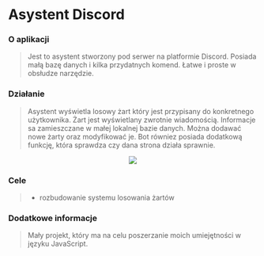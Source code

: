 # Asystent Discord


### O aplikacji
>  Jest to asystent stworzony pod serwer na platformie Discord. Posiada małą bazę danych i kilka przydatnych komend. Łatwe i proste w obsłudze narzędzie.

### Działanie
>  Asystent wyświetla losowy żart który jest przypisany do konkretnego użytkownika. Żart jest wyświetlany zwrotnie wiadomością. Informacje sa zamieszczane w małej lokalnej bazie danych. Można dodawać nowe żarty oraz modyfikować je. Bot równiez posiada dodatkową funkcję, która sprawdza czy dana strona działa sprawnie.

<p align="center">
  <img src="https://i.imgur.com/FsKAZTq.png">
</p>

### Cele
> - rozbudowanie systemu losowania żartów

### Dodatkowe informacje
> Mały projekt, który ma na celu poszerzanie moich umiejętności w języku JavaScript.